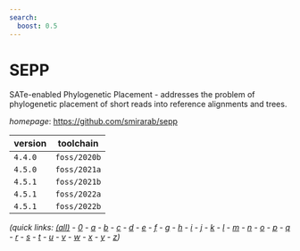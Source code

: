 ```yaml
---
search:
  boost: 0.5
---
```

# SEPP

SATe-enabled Phylogenetic Placement - addresses the problem of phylogenetic placement of short reads into reference alignments and trees.

*homepage*: <https://github.com/smirarab/sepp>

version | toolchain
--------|----------
``4.4.0`` | ``foss/2020b``
``4.5.0`` | ``foss/2021a``
``4.5.1`` | ``foss/2021b``
``4.5.1`` | ``foss/2022a``
``4.5.1`` | ``foss/2022b``


*(quick links: [(all)](../index.md) - [0](../0/index.md) - [a](../a/index.md) - [b](../b/index.md) - [c](../c/index.md) - [d](../d/index.md) - [e](../e/index.md) - [f](../f/index.md) - [g](../g/index.md) - [h](../h/index.md) - [i](../i/index.md) - [j](../j/index.md) - [k](../k/index.md) - [l](../l/index.md) - [m](../m/index.md) - [n](../n/index.md) - [o](../o/index.md) - [p](../p/index.md) - [q](../q/index.md) - [r](../r/index.md) - [s](../s/index.md) - [t](../t/index.md) - [u](../u/index.md) - [v](../v/index.md) - [w](../w/index.md) - [x](../x/index.md) - [y](../y/index.md) - [z](../z/index.md))*

